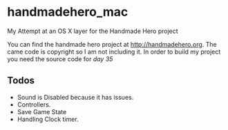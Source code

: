 handmadehero_mac
================

My Attempt at an OS X layer for the Handmade Hero project

You can find the handmade hero project at http://handmadehero.org. 
The came code is copyright so I am not including it. In order to build my project you need the source code for *day 35*


Todos
----------
* Sound is Disabled because it has issues.
* Controllers.
* Save Game State
* Handling Clock timer.

